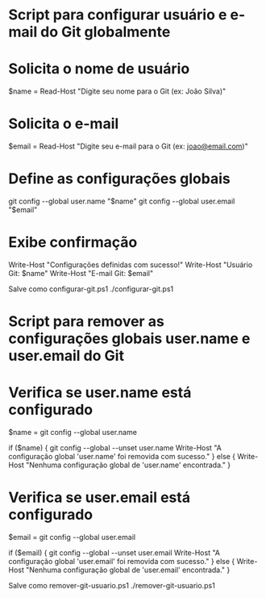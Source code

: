 # Script para configurar usuário e e-mail do Git globalmente

# Solicita o nome de usuário
$name = Read-Host "Digite seu nome para o Git (ex: João Silva)"

# Solicita o e-mail
$email = Read-Host "Digite seu e-mail para o Git (ex: joao@email.com)"

# Define as configurações globais
git config --global user.name "$name"
git config --global user.email "$email"

# Exibe confirmação
Write-Host "Configurações definidas com sucesso!"
Write-Host "Usuário Git: $name"
Write-Host "E-mail Git: $email"

Salve como configurar-git.ps1
./configurar-git.ps1

# Script para remover as configurações globais user.name e user.email do Git

# Verifica se user.name está configurado
$name = git config --global user.name

if ($name) {
    git config --global --unset user.name
    Write-Host "A configuração global 'user.name' foi removida com sucesso."
} else {
    Write-Host "Nenhuma configuração global de 'user.name' encontrada."
}

# Verifica se user.email está configurado
$email = git config --global user.email

if ($email) {
    git config --global --unset user.email
    Write-Host "A configuração global 'user.email' foi removida com sucesso."
} else {
    Write-Host "Nenhuma configuração global de 'user.email' encontrada."
}


Salve como remover-git-usuario.ps1
./remover-git-usuario.ps1
